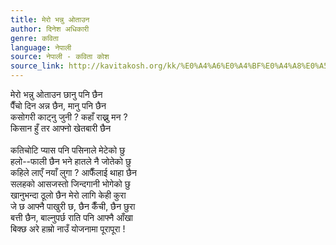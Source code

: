```yaml
---
title: मेरो भन्नु ओताउन
author: दिनेश अधिकारी
genre: कविता
language: नेपाली
source: नेपाली - कविता कोश
source_link: http://kavitakosh.org/kk/%E0%A4%A6%E0%A4%BF%E0%A4%A8%E0%A5%87%E0%A4%B6_%E0%A4%85%E0%A4%A7%E0%A4%BF%E0%A4%95%E0%A4%BE%E0%A4%B0%E0%A5%80
---
```


मेरो भन्नु ओताउन छानु पनि छैन  
पैँचो दिन अन्न छैन, मानु पनि छैन  
कसोगरी काट्नु जुनी ? कहाँ राख्नु मन ?  
किसान हुँ तर आफ्नो खेतबारी छैन  
   
कतिचोटि प्यास पनि पसिनाले मेटेको छु  
हलो--फाली छैन भने हातले नै जोतेको छु  
कहिले लाएँ नयाँ लुगा ? आफैँलाई थाहा छैन  
सलहको आसजस्तो जिन्दगानी भोगेको छु  
खानुभन्दा ठूलो छैन मेरो लागि केही कुरा  
जे छ आफ्नै पाखुरी छ, छैन कैँची, छैन छुरा  
बत्ती छैन, बाल्नुपर्छ राति पनि आफ्नै आँखा  
बिक्छ अरे हाम्रो नाउँ योजनामा पूरापूरा !
